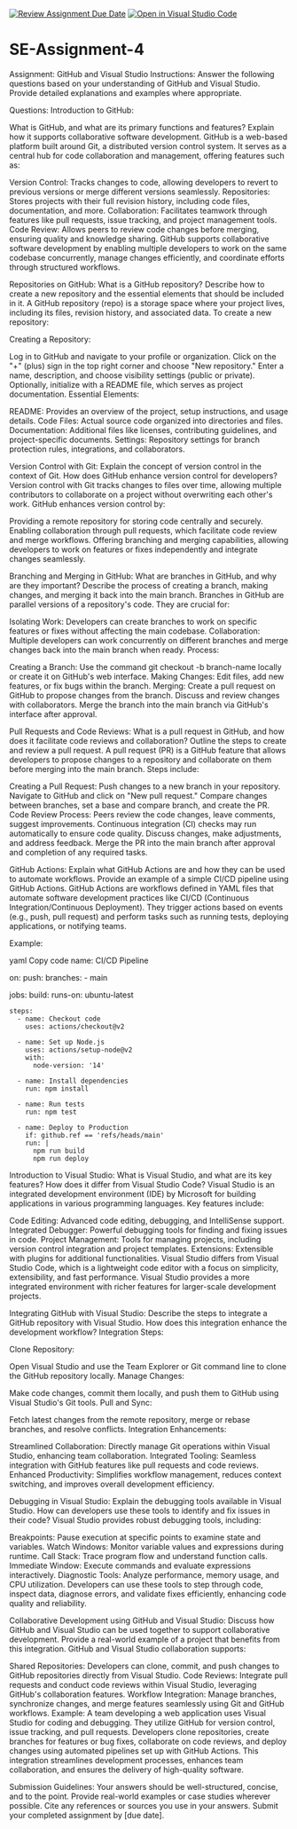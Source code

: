[![Review Assignment Due Date](https://classroom.github.com/assets/deadline-readme-button-22041afd0340ce965d47ae6ef1cefeee28c7c493a6346c4f15d667ab976d596c.svg)](https://classroom.github.com/a/GvXCZgfk)
[![Open in Visual Studio Code](https://classroom.github.com/assets/open-in-vscode-2e0aaae1b6195c2367325f4f02e2d04e9abb55f0b24a779b69b11b9e10269abc.svg)](https://classroom.github.com/online_ide?assignment_repo_id=15414927&assignment_repo_type=AssignmentRepo)
# SE-Assignment-4
Assignment: GitHub and Visual Studio
Instructions:
Answer the following questions based on your understanding of GitHub and Visual Studio. Provide detailed explanations and examples where appropriate.

Questions:
Introduction to GitHub:

What is GitHub, and what are its primary functions and features? Explain how it supports collaborative software development.
GitHub is a web-based platform built around Git, a distributed version control system. It serves as a central hub for code collaboration and management, offering features such as:

Version Control: Tracks changes to code, allowing developers to revert to previous versions or merge different versions seamlessly.
Repositories: Stores projects with their full revision history, including code files, documentation, and more.
Collaboration: Facilitates teamwork through features like pull requests, issue tracking, and project management tools.
Code Review: Allows peers to review code changes before merging, ensuring quality and knowledge sharing.
GitHub supports collaborative software development by enabling multiple developers to work on the same codebase concurrently, manage changes efficiently, and coordinate efforts through structured workflows.

Repositories on GitHub:
What is a GitHub repository? Describe how to create a new repository and the essential elements that should be included in it.
A GitHub repository (repo) is a storage space where your project lives, including its files, revision history, and associated data. To create a new repository:

Creating a Repository:

Log in to GitHub and navigate to your profile or organization.
Click on the "+" (plus) sign in the top right corner and choose "New repository."
Enter a name, description, and choose visibility settings (public or private).
Optionally, initialize with a README file, which serves as project documentation.
Essential Elements:

README: Provides an overview of the project, setup instructions, and usage details.
Code Files: Actual source code organized into directories and files.
Documentation: Additional files like licenses, contributing guidelines, and project-specific documents.
Settings: Repository settings for branch protection rules, integrations, and collaborators.

Version Control with Git:
Explain the concept of version control in the context of Git. How does GitHub enhance version control for developers?
Version control with Git tracks changes to files over time, allowing multiple contributors to collaborate on a project without overwriting each other's work. GitHub enhances version control by:

Providing a remote repository for storing code centrally and securely.
Enabling collaboration through pull requests, which facilitate code review and merge workflows.
Offering branching and merging capabilities, allowing developers to work on features or fixes independently and integrate changes seamlessly.

Branching and Merging in GitHub:
What are branches in GitHub, and why are they important? Describe the process of creating a branch, making changes, and merging it back into the main branch.
Branches in GitHub are parallel versions of a repository's code. They are crucial for:

Isolating Work: Developers can create branches to work on specific features or fixes without affecting the main codebase.
Collaboration: Multiple developers can work concurrently on different branches and merge changes back into the main branch when ready.
Process:

Creating a Branch:
Use the command git checkout -b branch-name locally or create it on GitHub's web interface.
Making Changes:
Edit files, add new features, or fix bugs within the branch.
Merging:
Create a pull request on GitHub to propose changes from the branch.
Discuss and review changes with collaborators.
Merge the branch into the main branch via GitHub's interface after approval.

Pull Requests and Code Reviews:
What is a pull request in GitHub, and how does it facilitate code reviews and collaboration? Outline the steps to create and review a pull request.
A pull request (PR) is a GitHub feature that allows developers to propose changes to a repository and collaborate on them before merging into the main branch. Steps include:

Creating a Pull Request:
Push changes to a new branch in your repository.
Navigate to GitHub and click on "New pull request."
Compare changes between branches, set a base and compare branch, and create the PR.
Code Review Process:
Peers review the code changes, leave comments, suggest improvements.
Continuous integration (CI) checks may run automatically to ensure code quality.
Discuss changes, make adjustments, and address feedback.
Merge the PR into the main branch after approval and completion of any required tasks.

GitHub Actions:
Explain what GitHub Actions are and how they can be used to automate workflows. Provide an example of a simple CI/CD pipeline using GitHub Actions.
GitHub Actions are workflows defined in YAML files that automate software development practices like CI/CD (Continuous Integration/Continuous Deployment). They trigger actions based on events (e.g., push, pull request) and perform tasks such as running tests, deploying applications, or notifying teams.

Example:

yaml
Copy code
name: CI/CD Pipeline

on:
  push:
    branches:
      - main

jobs:
  build:
    runs-on: ubuntu-latest

    steps:
      - name: Checkout code
        uses: actions/checkout@v2

      - name: Set up Node.js
        uses: actions/setup-node@v2
        with:
          node-version: '14'

      - name: Install dependencies
        run: npm install

      - name: Run tests
        run: npm test

      - name: Deploy to Production
        if: github.ref == 'refs/heads/main'
        run: |
          npm run build
          npm run deploy

Introduction to Visual Studio:
What is Visual Studio, and what are its key features? How does it differ from Visual Studio Code?
Visual Studio is an integrated development environment (IDE) by Microsoft for building applications in various programming languages. Key features include:

Code Editing: Advanced code editing, debugging, and IntelliSense support.
Integrated Debugger: Powerful debugging tools for finding and fixing issues in code.
Project Management: Tools for managing projects, including version control integration and project templates.
Extensions: Extensible with plugins for additional functionalities.
Visual Studio differs from Visual Studio Code, which is a lightweight code editor with a focus on simplicity, extensibility, and fast performance. Visual Studio provides a more integrated environment with richer features for larger-scale development projects.

Integrating GitHub with Visual Studio:
Describe the steps to integrate a GitHub repository with Visual Studio. How does this integration enhance the development workflow?
Integration Steps:

Clone Repository:

Open Visual Studio and use the Team Explorer or Git command line to clone the GitHub repository locally.
Manage Changes:

Make code changes, commit them locally, and push them to GitHub using Visual Studio's Git tools.
Pull and Sync:

Fetch latest changes from the remote repository, merge or rebase branches, and resolve conflicts.
Integration Enhancements:

Streamlined Collaboration: Directly manage Git operations within Visual Studio, enhancing team collaboration.
Integrated Tooling: Seamless integration with GitHub features like pull requests and code reviews.
Enhanced Productivity: Simplifies workflow management, reduces context switching, and improves overall development efficiency.

Debugging in Visual Studio:
Explain the debugging tools available in Visual Studio. How can developers use these tools to identify and fix issues in their code?
Visual Studio provides robust debugging tools, including:

Breakpoints: Pause execution at specific points to examine state and variables.
Watch Windows: Monitor variable values and expressions during runtime.
Call Stack: Trace program flow and understand function calls.
Immediate Window: Execute commands and evaluate expressions interactively.
Diagnostic Tools: Analyze performance, memory usage, and CPU utilization.
Developers can use these tools to step through code, inspect data, diagnose errors, and validate fixes efficiently, enhancing code quality and reliability.

Collaborative Development using GitHub and Visual Studio:
Discuss how GitHub and Visual Studio can be used together to support collaborative development. Provide a real-world example of a project that benefits from this integration.
GitHub and Visual Studio collaboration supports:

Shared Repositories: Developers can clone, commit, and push changes to GitHub repositories directly from Visual Studio.
Code Reviews: Integrate pull requests and conduct code reviews within Visual Studio, leveraging GitHub's collaboration features.
Workflow Integration: Manage branches, synchronize changes, and merge features seamlessly using Git and GitHub workflows.
Example:
A team developing a web application uses Visual Studio for coding and debugging. They utilize GitHub for version control, issue tracking, and pull requests. Developers clone repositories, create branches for features or bug fixes, collaborate on code reviews, and deploy changes using automated pipelines set up with GitHub Actions. This integration streamlines development processes, enhances team collaboration, and ensures the delivery of high-quality software.


Submission Guidelines:
Your answers should be well-structured, concise, and to the point.
Provide real-world examples or case studies wherever possible.
Cite any references or sources you use in your answers.
Submit your completed assignment by [due date].
